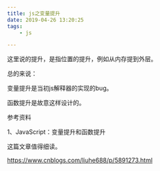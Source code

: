 ```yaml
---
title: js之变量提升
date: 2019-04-26 13:20:25
tags:
	- js

---
```




这里说的提升，是指位置的提升，例如从内存提到外层。

总的来说：

变量提升是当初js解释器的实现的bug。

函数提升是故意这样设计的。



参考资料

1、JavaScript：变量提升和函数提升

这篇文章值得细读。

https://www.cnblogs.com/liuhe688/p/5891273.html

